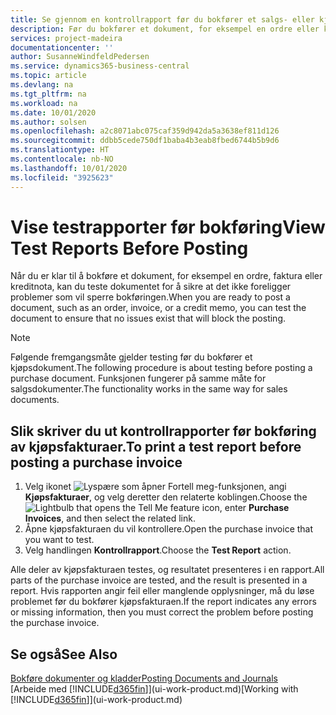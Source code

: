 ```yaml
---
title: Se gjennom en kontrollrapport før du bokfører et salgs- eller kjøpsdokument | Microsoft-dokumentasjon
description: Før du bokfører et dokument, for eksempel en ordre eller kreditnota, kan du teste og gå gjennom det for å se etter feil som kan blokkere bokføringen.
services: project-madeira
documentationcenter: ''
author: SusanneWindfeldPedersen
ms.service: dynamics365-business-central
ms.topic: article
ms.devlang: na
ms.tgt_pltfrm: na
ms.workload: na
ms.date: 10/01/2020
ms.author: solsen
ms.openlocfilehash: a2c8071abc075caf359d942da5a3638ef811d126
ms.sourcegitcommit: ddbb5cede750df1baba4b3eab8fbed6744b5b9d6
ms.translationtype: HT
ms.contentlocale: nb-NO
ms.lasthandoff: 10/01/2020
ms.locfileid: "3925623"
---
```

# <a name="view-test-reports-before-posting"></a><span data-ttu-id="a9c1d-103">Vise testrapporter før bokføring</span><span class="sxs-lookup"><span data-stu-id="a9c1d-103">View Test Reports Before Posting</span></span>
<span data-ttu-id="a9c1d-104">Når du er klar til å bokføre et dokument, for eksempel en ordre, faktura eller kreditnota, kan du teste dokumentet for å sikre at det ikke foreligger problemer som vil sperre bokføringen.</span><span class="sxs-lookup"><span data-stu-id="a9c1d-104">When you are ready to post a document, such as an order, invoice, or a credit memo, you can test the document to ensure that no issues exist that will block the posting.</span></span>

> [!NOTE]  
>   <span data-ttu-id="a9c1d-105">Følgende fremgangsmåte gjelder testing før du bokfører et kjøpsdokument.</span><span class="sxs-lookup"><span data-stu-id="a9c1d-105">The following procedure is about testing before posting a purchase document.</span></span> <span data-ttu-id="a9c1d-106">Funksjonen fungerer på samme måte for salgsdokumenter.</span><span class="sxs-lookup"><span data-stu-id="a9c1d-106">The functionality works in the same way for sales documents.</span></span>

## <a name="to-print-a-test-report-before-posting-a-purchase-invoice"></a><span data-ttu-id="a9c1d-107">Slik skriver du ut kontrollrapporter før bokføring av kjøpsfakturaer.</span><span class="sxs-lookup"><span data-stu-id="a9c1d-107">To print a test report before posting a purchase invoice</span></span>
1. <span data-ttu-id="a9c1d-108">Velg ikonet ![Lyspære som åpner Fortell meg-funksjonen](media/ui-search/search_small.png "Fortell hva du vil gjøre"), angi **Kjøpsfakturaer**, og velg deretter den relaterte koblingen.</span><span class="sxs-lookup"><span data-stu-id="a9c1d-108">Choose the ![Lightbulb that opens the Tell Me feature](media/ui-search/search_small.png "Tell me what you want to do") icon, enter **Purchase Invoices**, and then select the related link.</span></span>
2. <span data-ttu-id="a9c1d-109">Åpne kjøpsfakturaen du vil kontrollere.</span><span class="sxs-lookup"><span data-stu-id="a9c1d-109">Open the purchase invoice that you want to test.</span></span>
3. <span data-ttu-id="a9c1d-110">Velg handlingen **Kontrollrapport**.</span><span class="sxs-lookup"><span data-stu-id="a9c1d-110">Choose the **Test Report** action.</span></span>  

<span data-ttu-id="a9c1d-111">Alle deler av kjøpsfakturaen testes, og resultatet presenteres i en rapport.</span><span class="sxs-lookup"><span data-stu-id="a9c1d-111">All parts of the purchase invoice are tested, and the result is presented in a report.</span></span> <span data-ttu-id="a9c1d-112">Hvis rapporten angir feil eller manglende opplysninger, må du løse problemet før du bokfører kjøpsfakturaen.</span><span class="sxs-lookup"><span data-stu-id="a9c1d-112">If the report indicates any errors or missing information, then you must correct the problem before posting the purchase invoice.</span></span>

## <a name="see-also"></a><span data-ttu-id="a9c1d-113">Se også</span><span class="sxs-lookup"><span data-stu-id="a9c1d-113">See Also</span></span>
[<span data-ttu-id="a9c1d-114">Bokføre dokumenter og kladder</span><span class="sxs-lookup"><span data-stu-id="a9c1d-114">Posting Documents and Journals</span></span>](ui-post-documents-journals.md)  
<span data-ttu-id="a9c1d-115">[Arbeide med [!INCLUDE[d365fin](includes/d365fin_md.md)]](ui-work-product.md)</span><span class="sxs-lookup"><span data-stu-id="a9c1d-115">[Working with [!INCLUDE[d365fin](includes/d365fin_md.md)]](ui-work-product.md)</span></span>
